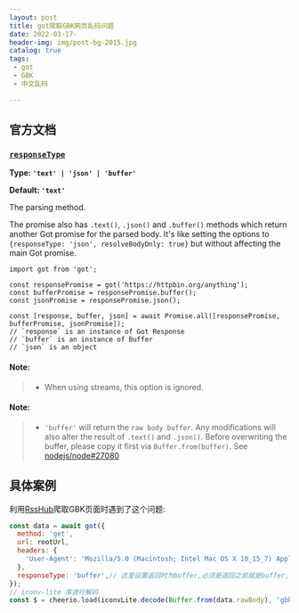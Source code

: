 ```yaml
---
layout: post
title: got爬取GBK网页乱码问题
date: 2022-03-17-
header-img: img/post-bg-2015.jpg
catalog: true
tags:
 - got
 - GBK
 - 中文乱码

---
```



## 官方文档
### [`responseType`](https://github.com/sindresorhus/got/blob/main/documentation/2-options.md#responsetype)

**Type: `'text' | 'json' | 'buffer'`**

**Default: `'text'`**

The parsing method.

The promise also has `.text()`, `.json()` and `.buffer()` methods which return another Got promise for the parsed body.
It's like setting the options to `{responseType: 'json', resolveBodyOnly: true}` but without affecting the main Got promise.

```
import got from 'got';

const responsePromise = got('https://httpbin.org/anything');
const bufferPromise = responsePromise.buffer();
const jsonPromise = responsePromise.json();

const [response, buffer, json] = await Promise.all([responsePromise, bufferPromise, jsonPromise]);
// `response` is an instance of Got Response
// `buffer` is an instance of Buffer
// `json` is an object
```

#### **Note:**

> - When using streams, this option is ignored.

#### **Note:**

> - `'buffer'` will return the `raw body buffer`. Any modifications will also alter the result of `.text()` and `.json()`. Before overwriting the buffer, please copy it first via `Buffer.from(buffer)`.
>   See [nodejs/node#27080](https://github.com/nodejs/node/issues/27080)


## 具体案例

利用[RssHub](https://docs.rsshub.app/)爬取GBK页面时遇到了这个问题:

```js
const data = await got({
  method: 'get',
  url: rootUrl,
  headers: {
    'User-Agent': 'Mozilla/5.0 (Macintosh; Intel Mac OS X 10_15_7) AppleWebKit/537.36 (KHTML, like Gecko) Chrome/99.0.4844.51 Safari/537.36',
  },
  responseType: 'buffer',// 这里设置返回时为buffer,必须是返回之前就是buffer,不然返回后已经用utf8编过码过后的结果,再进行解码无意义
});
// iconv-lite 库进行解码
const $ = cheerio.load(iconvLite.decode(Buffer.from(data.rawBody), 'gbk'));
```

